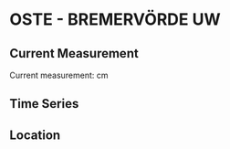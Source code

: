 # OSTE - BREMERVÖRDE UW

## Current Measurement

Current measurement: <Value topic="rivers/pegel-online/OSTE/BREMERVÖRDE UW/measurementValue"/> cm

## Time Series

<TimeSeries topic="rivers/pegel-online/OSTE/BREMERVÖRDE UW/measurementValue" period="week" />

## Location

<WorldMap>
  <Marker lat="53.484120626962195" lon="9.15477959513822" labelTopic="rivers/pegel-online/OSTE/BREMERVÖRDE UW" />
</WorldMap>
